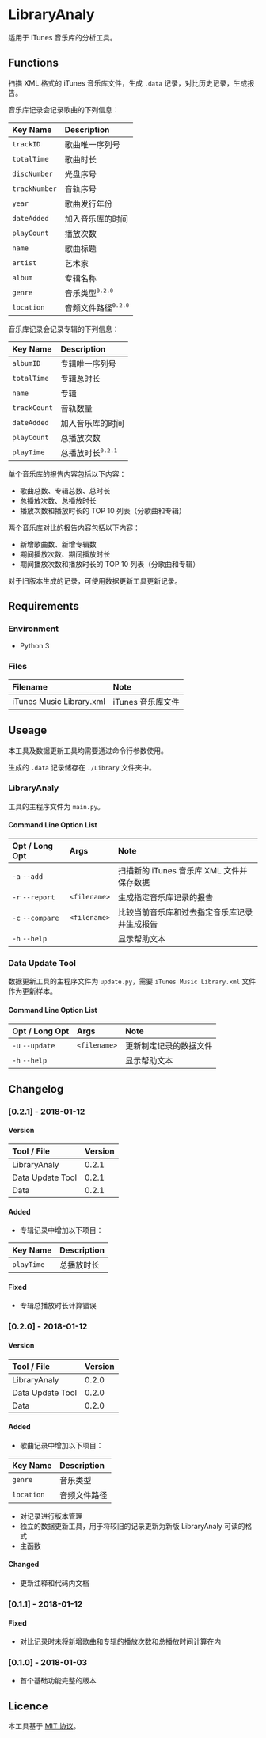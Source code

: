 # LibraryAnaly
适用于 iTunes 音乐库的分析工具。

## Functions
扫描 XML 格式的 iTunes 音乐库文件，生成 `.data` 记录，对比历史记录，生成报告。

音乐库记录会记录歌曲的下列信息：

| Key Name      | Description
| :------------ | :----------
| `trackID`     | 歌曲唯一序列号
| `totalTime`   | 歌曲时长
| `discNumber`  | 光盘序号
| `trackNumber` | 音轨序号
| `year`        | 歌曲发行年份
| `dateAdded`   | 加入音乐库的时间
| `playCount`   | 播放次数
| `name`        | 歌曲标题
| `artist`      | 艺术家
| `album`       | 专辑名称
| `genre`       | 音乐类型<sup>`0.2.0`</sup>
| `location`    | 音频文件路径<sup>`0.2.0`</sup>

音乐库记录会记录专辑的下列信息：

| Key Name     | Description
| :----------- | :----------
| `albumID`    | 专辑唯一序列号
| `totalTime`  | 专辑总时长
| `name`       | 专辑
| `trackCount` | 音轨数量
| `dateAdded`  | 加入音乐库的时间
| `playCount`  | 总播放次数
| `playTime`   | 总播放时长<sup>`0.2.1`</sup>

单个音乐库的报告内容包括以下内容：

* 歌曲总数、专辑总数、总时长
* 总播放次数、总播放时长
* 播放次数和播放时长的 TOP 10 列表（分歌曲和专辑）

两个音乐库对比的报告内容包括以下内容：

* 新增歌曲数、新增专辑数
* 期间播放次数、期间播放时长
* 期间播放次数和播放时长的 TOP 10 列表（分歌曲和专辑）

对于旧版本生成的记录，可使用数据更新工具更新记录。

## Requirements
### Environment
  * Python 3

### Files
| Filename                 | Note
| :----------------------- | :---
| iTunes Music Library.xml | iTunes 音乐库文件

## Useage
本工具及数据更新工具均需要通过命令行参数使用。

生成的 `.data` 记录储存在 `./Library` 文件夹中。

### LibraryAnaly
工具的主程序文件为 `main.py`。

#### Command Line Option List
| Opt / Long Opt   | Args         | Note
| :--------------- | :----------- | :---
| `-a` `--add`     |              | 扫描新的 iTunes 音乐库 XML 文件并保存数据
| `-r` `--report`  | `<filename>` | 生成指定音乐库记录的报告
| `-c` `--compare` | `<filename>` | 比较当前音乐库和过去指定音乐库记录并生成报告
| `-h` `--help`    |              | 显示帮助文本

### Data Update Tool
数据更新工具的主程序文件为 `update.py`，需要 `iTunes Music Library.xml` 文件作为更新样本。

#### Command Line Option List
| Opt / Long Opt   | Args         | Note
| :--------------- | :----------- | :---
| `-u` `--update`  | `<filename>` | 更新制定记录的数据文件
| `-h` `--help`    |              | 显示帮助文本

## Changelog
### [0.2.1] - 2018-01-12
#### Version
| Tool / File      | Version
| :--------------- | :------
| LibraryAnaly     | 0.2.1
| Data Update Tool | 0.2.1
| Data             | 0.2.1

#### Added
- 专辑记录中增加以下项目：

| Key Name   | Description
| :--------- | :----------
| `playTime` | 总播放时长

#### Fixed
- 专辑总播放时长计算错误

### [0.2.0] - 2018-01-12
#### Version
| Tool / File      | Version
| :--------------- | :------
| LibraryAnaly     | 0.2.0
| Data Update Tool | 0.2.0
| Data             | 0.2.0

#### Added
- 歌曲记录中增加以下项目：

| Key Name   | Description
| :--------- | :----------
| `genre`    | 音乐类型
| `location` | 音频文件路径

- 对记录进行版本管理
- 独立的数据更新工具，用于将较旧的记录更新为新版 LibraryAnaly 可读的格式
- 主函数

#### Changed
- 更新注释和代码内文档

### [0.1.1] - 2018-01-12
#### Fixed
- 对比记录时未将新增歌曲和专辑的播放次数和总播放时间计算在内

### [0.1.0] - 2018-01-03
- 首个基础功能完整的版本

## Licence
本工具基于 [MIT 协议](../../LICENSE)。
